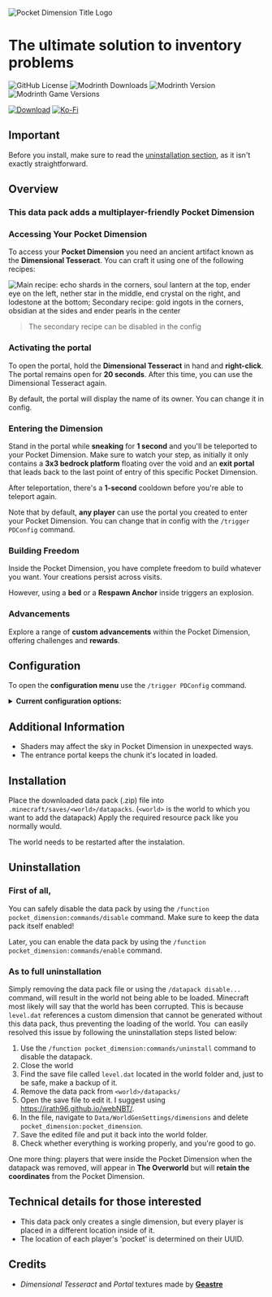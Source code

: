![Pocket Dimension Title Logo](https://raw.githubusercontent.com/RafalBerezin/Pocket_Dimension/master/resources/Pocket_Dimension-Title.png)

# The ultimate solution to inventory problems

![GitHub License](https://img.shields.io/github/license/RafalBerezin/Pocket_Dimension?style=for-the-badge&logo=github)
![Modrinth Downloads](https://img.shields.io/modrinth/dt/xq9BFV3E?style=for-the-badge&logo=modrinth)
![Modrinth Version](https://img.shields.io/modrinth/v/xq9BFV3E?style=for-the-badge&logo=modrinth)
![Modrinth Game Versions](https://img.shields.io/modrinth/game-versions/xq9BFV3E?style=for-the-badge&logo=modrinth)

[![Download](https://img.shields.io/badge/Download-gray?style=for-the-badge&logo=modrinth)](https://modrinth.com/datapack/pocket-dimension/versions)
[![Ko-Fi](https://img.shields.io/badge/Support%20me%20on%20Ko--fi-F16061?style=for-the-badge&logo=ko-fi&logoColor=white)](https://ko-fi.com/rafalberezin)

## Important

Before you install, make sure to read the [uninstallation section](#uninstallation), as it isn't exactly straightforward.

## Overview

### This data pack adds a multiplayer-friendly Pocket Dimension

### Accessing Your Pocket Dimension

To access your **Pocket Dimension** you need an ancient artifact known as the **Dimensional Tesseract**. You can craft it using one of the following recipes:

![Main recipe: echo shards in the corners, soul lantern at the top, ender eye on the left, nether star in the middle, end crystal on the right, and lodestone at the bottom; Secondary recipe: gold ingots in the corners, obsidian at the sides and ender pearls in the center](https://raw.githubusercontent.com/RafalBerezin/Pocket_Dimension/master/resources/Recipe.png)

> The secondary recipe can be disabled in the config

### Activating the portal

To open the portal, hold the **Dimensional Tesseract** in hand and **right-click**. The portal remains open for **20 seconds**. After this time, you can use the Dimensional Tesseract again.

By default, the portal will display the name of its owner. You can change it in config.

### Entering the Dimension

Stand in the portal while **sneaking** for **1 second** and you'll be teleported to your Pocket Dimension. Make sure to watch your step, as initially it only contains a **3x3 bedrock platform** floating over the void and an **exit portal** that leads back to the last point of entry of this specific Pocket Dimension.

After teleportation, there's a **1-second** cooldown before you're able to teleport again.

Note that by default, **any player** can use the portal you created to enter your Pocket Dimension. You can change that in config with the `/trigger PDConfig` command.

### Building Freedom

Inside the Pocket Dimension, you have complete freedom to build whatever you want. Your creations persist across visits.

However, using a **bed** or a **Respawn Anchor** inside triggers an explosion.

### Advancements

Explore a range of **custom advancements** within the Pocket Dimension, offering challenges and **rewards**.

## Configuration

To open the **configuration menu** use the `/trigger PDConfig` command.

<details>
<summary><b>Current configuration options:</b></summary>

- Pocket Dimension Privacy:

    Whether to allow other players to enter your pocket dimension.
    <br>Default: **PUBLIC**

- Portal Stabilization:

    The portal will close immediately after a set number of uses.
    <br>Default: **INFINITE**

- Portal Name Display:
  
  - Show Name:
    
    Display the name of the portal's owner.
    <br>Default: **SHOW**

  - **[GLOBAL ONLY]** Display Position:
  
    Where to display the name.
    <br>Default: **IN FRONT**

- Crafting:
  
    Allows you to disable the secondary crafting recipe.
    <br>Default: **ENABLED**

</details>

## Additional Information

- Shaders may affect the sky in Pocket Dimension in unexpected ways.
- The entrance portal keeps the chunk it's located in loaded.

## Installation

Place the downloaded data pack (.zip) file into `.minecraft/saves/<world>/datapacks`.
(`<world>` is the world to which you want to add the datapack)
Apply the required resource pack like you normally would.

The world needs to be restarted after the instalation.

## Uninstallation

### First of all,

You can safely disable the data pack by using the `/function pocket_dimension:commands/disable` command. Make sure to keep the data pack itself enabled!

Later, you can enable the data pack by using the `/function pocket_dimension:commands/enable` command.

### As to full uninstallation

Simply removing the data pack file or using the `/datapack disable...` command, will result in the world not being able to be loaded. Minecraft most likely will say that the world has been corrupted. This is because `level.dat` references a custom dimension that cannot be generated without this data pack, thus preventing the loading of the world. You  can easily resolved this issue by following the uninstallation steps listed below:

1. Use the `/function pocket_dimension:commands/uninstall` command to disable the datapack.
2. Close the world
3. Find the save file called `level.dat` located in the world folder and, just to be safe, make a backup of it.
4. Remove the data pack from `<world>/datapacks/`
5. Open the save file to edit it. I suggest using <https://irath96.github.io/webNBT/>.
6. In the file, navigate to `Data/WorldGenSettings/dimensions` and delete `pocket_dimension:pocket_dimension`.
7. Save the edited file and put it back into the world folder.
8. Check whether everything is working properly, and you're good to go.

One more thing: players that were inside the Pocket Dimension when the datapack was removed, will appear in **The Overworld** but will **retain the coordinates** from the Pocket Dimension.

## Technical details for those interested

- This data pack only creates a single dimension, but every player is placed in a different location inside of it.
- The location of each player's 'pocket' is determined on their UUID.

## Credits

- *Dimensional Tesseract* and *Portal* textures made by [**Geastre**](https://geastre.artstation.com/)
